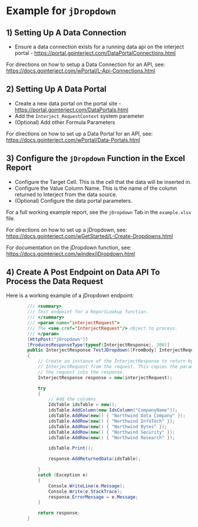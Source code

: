 # Example for `jDropdown`

## 1) Setting Up A Data Connection

- Ensure a data connection exists for a running data api on the interject portal - https://portal.gointerject.com/DataPortalConnections.html

For directions on how to setup a Data Connection for an API, see: https://docs.gointerject.com/wPortal/L-Api-Connections.html

## 2) Setting Up A Data Portal

- Create a new data portal on the portal site - https://portal.gointerject.com/DataPortals.html
- Add the `Interject_RequestContext` system parameter
- (Optional) Add other Formula Parameters

For directions on how to set up a Data Portal for an API, see: https://docs.gointerject.com/wPortal/Data-Portals.html

## 3) Configure the `jDropdown` Function in the Excel Report

- Configure the Target Cell. This is the cell that the data will be inserted in.
- Configure the Value Column Name. This is the name of the column returned to Interject from the data source.
- (Optional) Configure the data portal parameters.

For a full working example report, see the `jDropdown` Tab in the `example.xlsx` file.

For directions on how to set up a jDropdown, see: https://docs.gointerject.com/wGetStarted/L-Create-Dropdowns.html

For documentation on the jDropdown function, see: https://docs.gointerject.com/wIndex/jDropdown.html

## 4) Create A Post Endpoint on Data API To Process the Data Request

Here is a working example of a jDropdown endpoint:

```csharp
        /// <summary>
        /// Test endpoint for a ReportLookup function.
        /// </summary>
        /// <param name="interjectRequest">
        /// The <see cref="InterjectRequest"/> object to process.
        /// </param>
        [HttpPost("jDropdown")]
        [ProducesResponseType(typeof(InterjectResponse), 200)]
        public InterjectResponse TestJDropdown([FromBody] InterjectRequest interjectRequest)
        {
            // Create an instance of the InterjectResponse to return by passing in the
            // InterjectRequest from the request. This copies the parameter list from
            // the request into the response.
            InterjectResponse response = new(interjectRequest);

            try
            {
                // Add the columns
                IdsTable idsTable = new();
                idsTable.AddColumn(new IdsColumn("CompanyName"));
                idsTable.AddRow(new() { "Northwind Data Company" });
                idsTable.AddRow(new() { "Northwind InfoTech" });
                idsTable.AddRow(new() { "Northwind Bytes" });
                idsTable.AddRow(new() { "Northwind Security" });
                idsTable.AddRow(new() { "Northwind Research" });

                idsTable.Print();

                response.AddReturnedData(idsTable);

            }
            catch (Exception e)
            {
                Console.WriteLine(e.Message);
                Console.Write(e.StackTrace);
                response.ErrorMessage = e.Message;
            }

            return response;
        }
```
